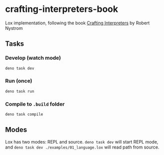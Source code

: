 # crafting-interpreters-book

Lox implementation, following the book [Crafting Interpreters](https://craftinginterpreters.com/) by Robert Nystrom

## Tasks

### Develop (watch mode)

```sh
deno task dev
```

### Run (once)

```sh
deno task run
```

### Compile to `.build` folder

```sh
deno task compile
```

## Modes

Lox has two modes: REPL and source. `deno task dev` will start REPL mode, and `deno task dev ./examples/01_language.lox` will read path from source.
